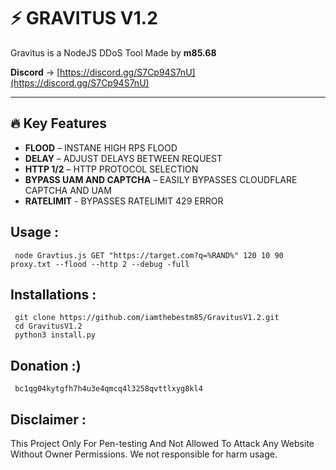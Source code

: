 # **⚡ GRAVITUS V1.2**
Gravitus is a NodeJS DDoS Tool Made by **m85.68**  

**Discord** → [https://discord.gg/S7Cp94S7nU](https://discord.gg/S7Cp94S7nU)  

---

## **🔥 Key Features**

- **FLOOD** – INSTANE HIGH RPS FLOOD   
- **DELAY** – ADJUST DELAYS BETWEEN REQUEST   
- **HTTP 1/2** – HTTP PROTOCOL SELECTION  
- **BYPASS UAM AND CAPTCHA** – EASILY BYPASSES CLOUDFLARE CAPTCHA AND UAM 
- **RATELIMIT** - BYPASSES RATELIMIT 429 ERROR 


## Usage : 
     node Gravtius.js GET "https://target.com?q=%RAND%" 120 10 90 proxy.txt --flood --http 2 --debug -full  
     
## Installations :
     git clone https://github.com/iamthebestm85/GravitusV1.2.git
     cd GravitusV1.2
     python3 install.py  



## Donation :) 
     bc1qg04kytgfh7h4u3e4qmcq4l3258qvttlxyg8kl4

## Disclaimer :
This Project Only For Pen-testing And Not Allowed To Attack Any Website Without Owner Permissions. We not responsible for harm usage.
